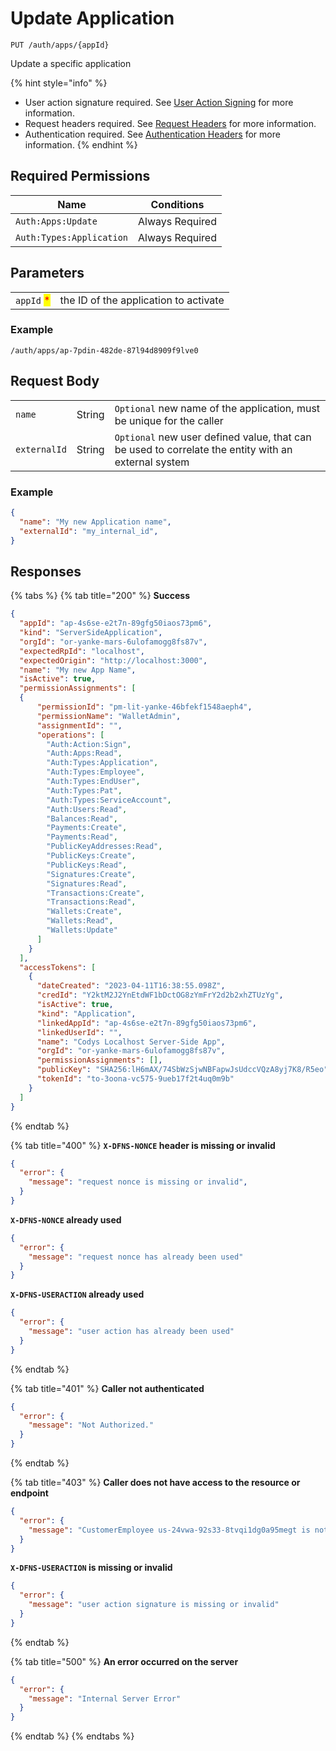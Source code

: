 # Update Application

`PUT /auth/apps/{appId}`

Update a specific application

{% hint style="info" %}
* User action signature required. See [User Action Signing](../user-action-signing/) for more information.
* Request headers required. See [Request Headers](../../../advanced-topics/authentication/request-headers.md) for more information.
* Authentication required. See [Authentication Headers](../../../advanced-topics/authentication/request-headers.md#authentication-headers) for more information.
{% endhint %}

## Required Permissions

| Name                     | Conditions      |
| ------------------------ | --------------- |
| `Auth:Apps:Update`       | Always Required |
| `Auth:Types:Application` | Always Required |

## Parameters

|                                            |                                       |
| ------------------------------------------ | ------------------------------------- |
| `appId` <mark style="color:red;">\*</mark> | the ID of the application to activate |

### Example

```
/auth/apps/ap-7pdin-482de-87l94d8909f9lve0
```

## Request Body

|              |        |                                                                                                     |
| ------------ | ------ | --------------------------------------------------------------------------------------------------- |
| `name`       | String | `Optional` new name of the application, must be unique for the caller                               |
| `externalId` | String | `Optional` new user defined value, that can be used to correlate the entity with an external system |

### Example

```json
{
  "name": "My new Application name",
  "externalId": "my_internal_id",
}
```

## Responses

{% tabs %}
{% tab title="200" %}
**Success**

```json
{
  "appId": "ap-4s6se-e2t7n-89gfg50iaos73pm6",
  "kind": "ServerSideApplication",
  "orgId": "or-yanke-mars-6ulofamogg8fs87v",
  "expectedRpId": "localhost",
  "expectedOrigin": "http://localhost:3000",
  "name": "My new App Name",
  "isActive": true,
  "permissionAssignments": [
  {
      "permissionId": "pm-lit-yanke-46bfekf1548aeph4",
      "permissionName": "WalletAdmin",
      "assignmentId": "",
      "operations": [
        "Auth:Action:Sign",
        "Auth:Apps:Read",
        "Auth:Types:Application",
        "Auth:Types:Employee",
        "Auth:Types:EndUser",
        "Auth:Types:Pat",
        "Auth:Types:ServiceAccount",
        "Auth:Users:Read",
        "Balances:Read",
        "Payments:Create",
        "Payments:Read",
        "PublicKeyAddresses:Read",
        "PublicKeys:Create",
        "PublicKeys:Read",
        "Signatures:Create",
        "Signatures:Read",
        "Transactions:Create",
        "Transactions:Read",
        "Wallets:Create",
        "Wallets:Read",
        "Wallets:Update"
      ]
    }
  ],
  "accessTokens": [
    {
      "dateCreated": "2023-04-11T16:38:55.098Z",
      "credId": "Y2ktM2J2YnEtdWF1bDctOG8zYmFrY2d2b2xhZTUzYg",
      "isActive": true,
      "kind": "Application",
      "linkedAppId": "ap-4s6se-e2t7n-89gfg50iaos73pm6",
      "linkedUserId": "",
      "name": "Codys Localhost Server-Side App",
      "orgId": "or-yanke-mars-6ulofamogg8fs87v",
      "permissionAssignments": [],
      "publicKey": "SHA256:lH6mAX/74SbWzSjwNBFapwJsUdccVQzA8yj7K8/R5eo",
      "tokenId": "to-3oona-vc575-9ueb17f2t4uq0m9b"
    }
  ]
}
```
{% endtab %}

{% tab title="400" %}
**`X-DFNS-NONCE` header is missing or invalid**

```json
{
  "error": {
    "message": "request nonce is missing or invalid",
  }
}
```

**`X-DFNS-NONCE` already used**

```json
{
  "error": {
    "message": "request nonce has already been used"
  }
}
```

**`X-DFNS-USERACTION` already used**

```json
{
  "error": {
    "message": "user action has already been used"
  }
}
```
{% endtab %}

{% tab title="401" %}
**Caller not authenticated**

```json
{
  "error": {
    "message": "Not Authorized."
  }
}
```
{% endtab %}

{% tab title="403" %}
**Caller does not have access to the resource or endpoint**

```json
{
  "error": {
    "message": "CustomerEmployee us-24vwa-92s33-8tvqi1dg0a95megt is not authorized to perform operation (/auth/apps)"
  }
}
```

**`X-DFNS-USERACTION` is missing or invalid**

```JSON
{
  "error": {
    "message": "user action signature is missing or invalid"
  }
}
```
{% endtab %}

{% tab title="500" %}
**An error occurred on the server**

```json
{
  "error": {
    "message": "Internal Server Error"
  }
}
```
{% endtab %}
{% endtabs %}
